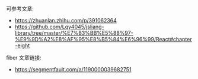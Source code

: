 

可参考文章:

- https://zhuanlan.zhihu.com/p/391062364
- https://github.com/Lqy4045/jsliang-library/tree/master/%E7%B3%BB%E5%88%97-%E9%9D%A2%E8%AF%95%E8%B5%84%E6%96%99/React#chapter-eight


fiber 文章链接:

- https://segmentfault.com/a/1190000039682751 
